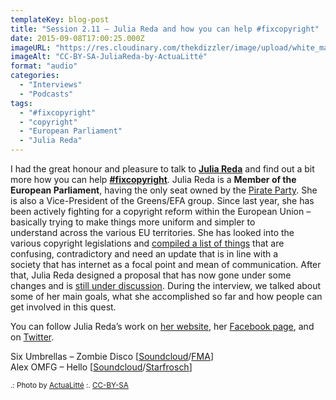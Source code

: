 ```yaml
---
templateKey: blog-post
title: "Session 2.11 – Julia Reda and how you can help #fixcopyright"
date: 2015-09-08T17:00:25.000Z
imageURL: "https://res.cloudinary.com/thekdizzler/image/upload/white_market/2015/09/CC-BY-SA-JuliaReda-by-ActuaLitté.jpg"
imageAlt: "CC-BY-SA-JuliaReda-by-ActuaLitté"
format: "audio"
categories:
  - "Interviews"
  - "Podcasts"
tags:
  - "#fixcopyright"
  - "copyright"
  - "European Parliament"
  - "Julia Reda"
---
```

I had the great honour and pleasure to talk to **[Julia Reda](https://juliareda.eu/en/)** and find out a bit more how you can help **[#fixcopyright](https://twitter.com/search?q=%23fixcopyright&src=typd)**. Julia Reda is a **Member of the European Parliament**, having the only seat owned by the [Pirate Party](http://europeanpirateparty.eu/). She is also a Vice-President of the Greens/EFA group. Since last year, she has been actively fighting for a copyright reform within the European Union – basically trying to make things more uniform and simpler to understand across the various EU territories. She has looked into the various copyright legislations and [compiled a list of things](https://juliareda.eu/copyright-evaluation-report-explained/) that are confusing, contradictory and need an update that is in line with a society that has internet as a focal point and mean of communication. After that, Julia Reda designed a proposal that has now gone under some changes and is [still under discussion](https://juliareda.eu/copyright-evaluation-report/full/). During the interview, we talked about some of her main goals, what she accomplished so far and how people can get involved in this quest.

You can follow Julia Reda’s work on [her website](https://juliareda.eu), her [Facebook page](https://www.facebook.com/JuliaRedaMEP), and on [Twitter](https://twitter.com/Senficon).

Six Umbrellas – Zombie Disco \[[Soundcloud](https://soundcloud.com/sixumbrellas/sets/the-psychedelic-and)/[FMA](http://freemusicarchive.org/music/Six_Umbrellas/The_Psychadelic_And/)\]  
Alex OMFG – Hello \[[Soundcloud](https://soundcloud.com/alexomfg/omfg-hello)/[Starfrosch](http://starfrosch.com/hot-100/search/omfg)\]

<small>.: Photo by <a href="https://www.flickr.com/photos/actualitte/17007848802" target="blank">ActuaLitté</a> :. <a href="https://creativecommons.org/licenses/by-sa/2.0/">CC-BY-SA</a></small>